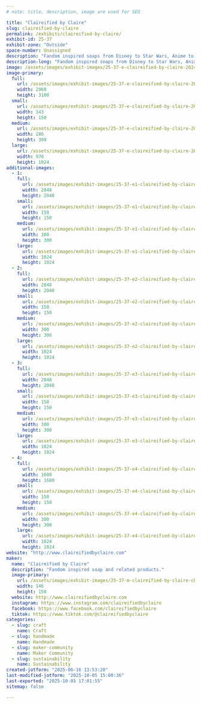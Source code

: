 ```yaml
---
# note: title, description, image are used for SEO

title: "Claireified by Claire"
slug: claireified-by-claire
permalink: /exhibits/claireified-by-claire/
exhibit-id: 25-37
exhibit-zone: "Outside"
space-number: Unassigned
description: "Fandom inspired soaps from Disney to Star Wars, Anime to Supernatural, Marvel, Harry Potter and more"
description-long: "Fandom inspired soaps from Disney to Star Wars, Anime to Supernatural, Marvel, Harry Potter. Related products including wax melts, linen/room spray, lotion, stickers and decals, and new for 2025, laser cut items such as clocks, key holders and more."
image: /assets/images/exhibit-images/25-37-e-claireified-by-claire-2024-11-09-12-48-10-902-286x300.jpg
image-primary: 
  full:
    url: /assets/images/exhibit-images/25-37-e-claireified-by-claire-2024-11-09-12-48-10-902-full.jpg
    width: 2960
    height: 3100
  small:
    url: /assets/images/exhibit-images/25-37-e-claireified-by-claire-2024-11-09-12-48-10-902-143x150.jpg
    width: 143
    height: 150
  medium:
    url: /assets/images/exhibit-images/25-37-e-claireified-by-claire-2024-11-09-12-48-10-902-286x300.jpg
    width: 286
    height: 300
  large:
    url: /assets/images/exhibit-images/25-37-e-claireified-by-claire-2024-11-09-12-48-10-902-978x1024.jpg
    width: 978
    height: 1024
additional-images: 
  - 1:
    full:
      url: /assets/images/exhibit-images/25-37-e1-claireified-by-claire-2024-01-08-10-44-09-full.jpg
      width: 2048
      height: 2048
    small:
      url: /assets/images/exhibit-images/25-37-e1-claireified-by-claire-2024-01-08-10-44-09-150x150.jpg
      width: 150
      height: 150
    medium:
      url: /assets/images/exhibit-images/25-37-e1-claireified-by-claire-2024-01-08-10-44-09-300x300.jpg
      width: 300
      height: 300
    large:
      url: /assets/images/exhibit-images/25-37-e1-claireified-by-claire-2024-01-08-10-44-09-1024x1024.jpg
      width: 1024
      height: 1024
  - 2:
    full:
      url: /assets/images/exhibit-images/25-37-e2-claireified-by-claire-2024-01-08-11-20-20-full.jpg
      width: 2048
      height: 2048
    small:
      url: /assets/images/exhibit-images/25-37-e2-claireified-by-claire-2024-01-08-11-20-20-150x150.jpg
      width: 150
      height: 150
    medium:
      url: /assets/images/exhibit-images/25-37-e2-claireified-by-claire-2024-01-08-11-20-20-300x300.jpg
      width: 300
      height: 300
    large:
      url: /assets/images/exhibit-images/25-37-e2-claireified-by-claire-2024-01-08-11-20-20-1024x1024.jpg
      width: 1024
      height: 1024
  - 3:
    full:
      url: /assets/images/exhibit-images/25-37-e3-claireified-by-claire-2024-01-08-11-15-51-full.jpg
      width: 2048
      height: 2048
    small:
      url: /assets/images/exhibit-images/25-37-e3-claireified-by-claire-2024-01-08-11-15-51-150x150.jpg
      width: 150
      height: 150
    medium:
      url: /assets/images/exhibit-images/25-37-e3-claireified-by-claire-2024-01-08-11-15-51-300x300.jpg
      width: 300
      height: 300
    large:
      url: /assets/images/exhibit-images/25-37-e3-claireified-by-claire-2024-01-08-11-15-51-1024x1024.jpg
      width: 1024
      height: 1024
  - 4:
    full:
      url: /assets/images/exhibit-images/25-37-e4-claireified-by-claire-d20onarope-full.jpg
      width: 1680
      height: 1680
    small:
      url: /assets/images/exhibit-images/25-37-e4-claireified-by-claire-d20onarope-150x150.jpg
      width: 150
      height: 150
    medium:
      url: /assets/images/exhibit-images/25-37-e4-claireified-by-claire-d20onarope-300x300.jpg
      width: 300
      height: 300
    large:
      url: /assets/images/exhibit-images/25-37-e4-claireified-by-claire-d20onarope-1024x1024.jpg
      width: 1024
      height: 1024
website: "http://www.claireifiedbyclaire.com"
maker: 
  name: "Claireified by Claire"
  description: "Fandom inspired soap and related products."
  image-primary:
    url: /assets/images/exhibit-images/25-37-m-claireified-by-claire-cbc-lobo-color-146x150.png
    width: 146
    height: 150
  website: http://www.claireifiedbyclaire.com
  instagram: https://www.instagram.com/claireifiedbyclaire
  facebook: https://www.facebook.com/claireifiedbyclaire
  tiktok: https://www.tiktok.com/@claireifiedbyclaire
categories: 
  - slug: craft
    name: Craft
  - slug: handmade
    name: Handmade
  - slug: maker-community
    name: Maker Community
  - slug: sustainability
    name: Sustainability
created-jotform: "2025-06-16 13:53:20"
last-modified-jotform: "2025-10-05 15:00:36"
last-exported: "2025-10-05 17:01:55"
sitemap: false

---
```

